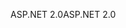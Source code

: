 <span data-ttu-id="6a29f-101">ASP.NET 2.0</span><span class="sxs-lookup"><span data-stu-id="6a29f-101">ASP.NET 2.0</span></span>